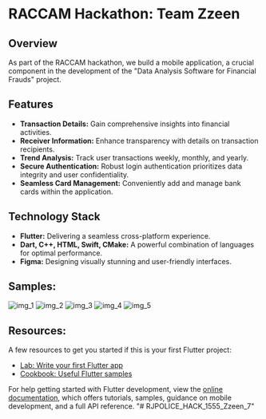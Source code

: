 # RACCAM Hackathon: Team Zzeen 

## Overview
As part of the RACCAM hackathon, we build a mobile application, a crucial component in the development of the "Data Analysis Software for Financial Frauds" project.

## Features

- **Transaction Details:** Gain comprehensive insights into financial activities.
- **Receiver Information:** Enhance transparency with details on transaction recipients.
- **Trend Analysis:** Track user transactions weekly, monthly, and yearly.
- **Secure Authentication:** Robust login authentication prioritizes data integrity and user confidentiality.
- **Seamless Card Management:** Conveniently add and manage bank cards within the application.

## Technology Stack

- **Flutter:** Delivering a seamless cross-platform experience.
- **Dart, C++, HTML, Swift, CMake:** A powerful combination of languages for optimal performance.
- **Figma:** Designing visually stunning and user-friendly interfaces.

## Samples:
![img_1](https://github.com/Ashraf-mE/RJPOLICE_HACK_1555_Zzeen_7/blob/main/ReadME_Images/img_1.jpg) ![img_2](https://github.com/Ashraf-mE/RJPOLICE_HACK_1555_Zzeen_7/blob/main/ReadME_Images/img_2.jpg) ![img_3](https://github.com/Ashraf-mE/RJPOLICE_HACK_1555_Zzeen_7/blob/main/ReadME_Images/img_3.jpg) ![img_4](https://github.com/Ashraf-mE/RJPOLICE_HACK_1555_Zzeen_7/blob/main/ReadME_Images/img_4.jpg) ![img_5](https://github.com/Ashraf-mE/RJPOLICE_HACK_1555_Zzeen_7/blob/main/ReadME_Images/img_5.jpg)



## Resources:
A few resources to get you started if this is your first Flutter project:

- [Lab: Write your first Flutter app](https://docs.flutter.dev/get-started/codelab)
- [Cookbook: Useful Flutter samples](https://docs.flutter.dev/cookbook)

For help getting started with Flutter development, view the
[online documentation](https://docs.flutter.dev/), which offers tutorials,
samples, guidance on mobile development, and a full API reference.
"# RJPOLICE_HACK_1555_Zzeen_7" 
